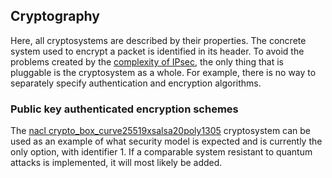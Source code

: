 ## Cryptography

Here, all cryptosystems are described by their properties. The concrete system
used to encrypt a packet is identified in its header. To avoid the problems
created by the [complexity of IPsec], the only thing that is pluggable is the
cryptosystem as a whole. For example, there is no way to separately specify
authentication and encryption algorithms.

### Public key authenticated encryption schemes

The [nacl crypto_box_curve25519xsalsa20poly1305] cryptosystem can be used as an
example of what security model is expected and is currently the only option,
with identifier 1. If a comparable system resistant to quantum attacks is
implemented, it will most likely be added.

[complexity of IPsec]: http://curvecp.org/security.html
[nacl crypto_box_curve25519xsalsa20poly1305]: http://nacl.cr.yp.to/box.html
